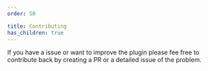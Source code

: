 ```yaml
---
order: 50

title: Contributing
has_children: true
---
```


If you have a issue or want to improve the plugin please fee free to contribute back by creating a PR or a detailed issue of the problem.
